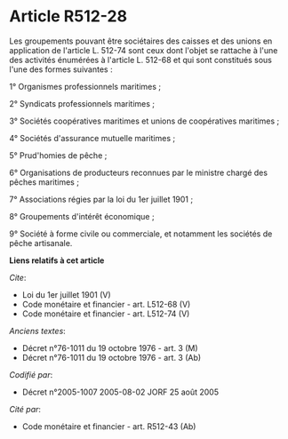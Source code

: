 # Article R512-28

Les groupements pouvant être sociétaires des caisses et des unions en application de l'article L. 512-74 sont ceux dont
l'objet se rattache à l'une des activités énumérées à l'article L. 512-68 et qui sont constitués sous l'une des formes
suivantes : 

1° Organismes professionnels maritimes ; 

2° Syndicats professionnels maritimes ; 

3° Sociétés coopératives maritimes et unions de coopératives maritimes ; 

4° Sociétés d'assurance mutuelle maritimes ; 

5° Prud'homies de pêche ; 

6° Organisations de producteurs reconnues par le ministre chargé des pêches maritimes ; 

7° Associations régies par la loi du 1er juillet 1901 ; 

8° Groupements d'intérêt économique ; 

9° Société à forme civile ou commerciale, et notamment les sociétés de pêche artisanale.

**Liens relatifs à cet article**

_Cite_:

  - Loi du 1er juillet 1901 (V)
  - Code monétaire et financier - art. L512-68 (V)
  - Code monétaire et financier - art. L512-74 (V)

_Anciens textes_:

  - Décret n°76-1011 du 19 octobre 1976 - art. 3 (M)
  - Décret n°76-1011 du 19 octobre 1976 - art. 3 (Ab)

_Codifié par_:

  - Décret n°2005-1007 2005-08-02 JORF 25 août 2005

_Cité par_:

  - Code monétaire et financier - art. R512-43 (Ab)
